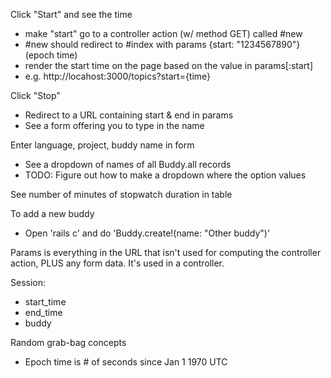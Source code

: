 Click "Start" and see the time
- make "start" go to a controller action (w/ method GET) called #new
- #new should redirect to #index with params {start: "1234567890"} (epoch time) 
- render the start time on the page based on the value in params[:start]
- e.g. http://locahost:3000/topics?start={time}


Click "Stop"
- Redirect to a URL containing start & end in params
- See a form offering you to type in the name

Enter language, project, buddy name in form
- See a dropdown of names of all Buddy.all records
- TODO: Figure out how to make a dropdown where the option values 

See number of minutes of stopwatch duration in table

To add a new buddy
- Open 'rails c' and do 'Buddy.create!(name: "Other buddy")'

Params is everything in the URL that isn't used for computing the controller action, PLUS any form data. It's used in a controller.

Session:
- start_time
- end_time
- buddy

Random grab-bag concepts
- Epoch time is # of seconds since Jan 1 1970 UTC